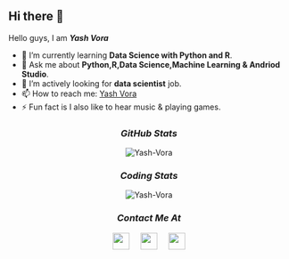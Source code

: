<!--
**Yash-Vora/Yash-Vora** is a ✨ _special_ ✨ repository because its `README.md` (this file) appears on your GitHub profile.

Here are some ideas to get you started:

- 🔭 I’m currently working on ...
- 🌱 I’m currently learning ...
- 👯 I’m looking to collaborate on ...
- 🤔 I’m looking for help with ...
- 💬 Ask me about ...
- 📫 How to reach me: ...
- 😄 Pronouns: ...
- ⚡ Fun fact: ...
-->
## Hi there <span class="wave">👋</span>

Hello guys, I am <b><i>Yash Vora</i></b>

  - 🌱 I’m currently learning <b>Data Science with Python and R</b>.
  - 💬 Ask me about <b>Python,R,Data Science,Machine Learning & Andriod Studio</b>.
  - 🤔 I’m actively looking for <b>data scientist</b> job.
  - 📫 How to reach me: <a href="https://www.linkedin.com/in/yashvora007/">Yash Vora</a>
  - ⚡ Fun fact is I also like to hear music & playing games.

<h3 align="center"><i>GitHub Stats</i></h3>
<p align="center">
  <!--  My github repo stats  -->
  <img src="https://github-readme-stats.vercel.app/api?username=Yash-Vora&show_icons=true&bg_color=#ff000000&text_color=#007500&border_color=#007500&icon_color=#000080&title_color=#000080" alt="Yash-Vora">
</p>

<h3 align="center"><i>Coding Stats</i></h3>
<p align="center">
  <!--  My coding stats  -->
  <img src="https://github-readme-stats.vercel.app/api/top-langs/?username=Yash-Vora&layout=compact&langs_count=10&bg_color=#ff000000&text_color=#007500&border_color=#007500&icon_color=#000080&title_color=#000080" alt="Yash-Vora">
</p>
  
<h3 align="center"><i>Contact Me At</i></h3>
<p align= "center">
  <!--  Link for free svg icons-https://cdn.jsdelivr.net/npm/simple-icons@3.0.1/icons/  -->
  <!--  Linkedin Link  -->
  <a href="https://www.linkedin.com/in/yashvora007/" target="_blank"><img src="https://cdn.jsdelivr.net/npm/simple-icons@3.0.1/icons/linkedin.svg" height=30 width=30></a>
  &nbsp;&nbsp;&nbsp;
  <!--  Twitter Link  -->
  <a href="https://twitter.com/YashVor68839020" target="_blank"><img src="https://cdn.jsdelivr.net/npm/simple-icons@3.0.1/icons/twitter.svg" height=30 width=30></a>
  &nbsp;&nbsp;&nbsp;
  <!--  Facebook Link  -->
  <a href="https://www.facebook.com/yash.vora.988/" target="_blank"><img src="https://cdn.jsdelivr.net/npm/simple-icons@3.0.1/icons/facebook.svg" height=30 width=30></a>
</p>
